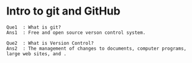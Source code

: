 # Intro to git and GitHub

```
Que1  : What is git?
Ans1  : Free and open source verson control system.

Que2  : What is Version Control?
Ans2  : The management of changes to documents, computer programs, large web sites, and .
```
